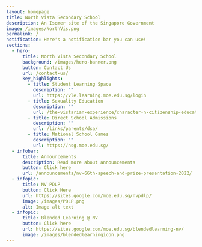 ```yaml
---
layout: homepage
title: North Vista Secondary School
description: An Isomer site of the Singapore Government
image: /images/NorthVis.png
permalink: /
notification: Here's a notification bar you can use!
sections:
  - hero:
      title: North Vista Secondary School
      background: /images/hero-banner.png
      button: Contact Us
      url: /contact-us/
      key_highlights:
        - title: Student Learning Space
          description: ""
          url: https://vle.learning.moe.edu.sg/login
        - title: Sexuality Education
          description: ""
          url: /the-vistarian-experience/character-n-citizenship-education/sexuality-education/
        - title: Direct School Admissions
          description: ""
          url: /links/parents/dsa/
        - title: National School Games
          description: ""
          url: https://nsg.moe.edu.sg/
  - infobar:
      title: Announcements
      description: Read more about announcements
      button: Click here
      url: /announcements/nv-66th-speech-and-prize-presentation-2022/
  - infopic:
      title: NV PDLP
      button: Click Here
      url: https://sites.google.com/moe.edu.sg/nvpdlp/
      image: /images/PDLP.png
      alt: Image alt text
  - infopic:
      title: Blended Learning @ NV
      button: Click here
      url: https://sites.google.com/moe.edu.sg/blendedlearning-nv/
      image: /images/blendedlearningicon.png
---
```

